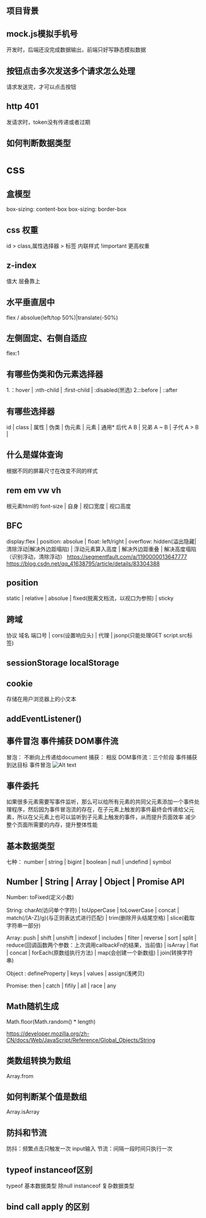 ## 项目背景
## mock.js模拟手机号
开发时，后端还没完成数据输出，前端只好写静态模拟数据
## 按钮点击多次发送多个请求怎么处理 
请求发送完，才可以点击按钮
## http 401
发请求时，token没有传递或者过期
## 如何判断数据类型

<!-- 8.22 -->
# css
## 盒模型
box-sizing: content-box 
box-sizing: border-box 
## css 权重
id > class,属性选择器  > 标签
内联样式 !important 更高权重
## z-index 
值大 层叠靠上
## 水平垂直居中
flex / absolue(left/top 50%)|translate(-50%)
## 左侧固定、右侧自适应
flex:1
## 有哪些伪类和伪元素选择器
1.：hover | :nth-child | :first-child | :disabled(🈲选)
2.::before | ::after
## 有哪些选择器
id | class | 属性 | 伪类 | 伪元素 | 元素 | 通用*
后代 A B | 兄弟 A ~ B | 子代 A > B | 
## 什么是媒体查询
根据不同的屏幕尺寸在改变不同的样式
## rem em vw vh
根元素html的 font-size | 自身 | 视口宽度 | 视口高度
## BFC
display:flex | position: absolue | float: left/right | overflow: hidden(溢出隐藏|清除浮动|解决外边距塌陷) | 浮动元素算入高度 | 解决外边距重叠 | 解决高度塌陷（识别浮动，清除浮动）
https://segmentfault.com/a/1190000013647777
https://blog.csdn.net/qq_41638795/article/details/83304388
## position
static | relative | absolue | fixed(脱离文档流，以视口为参照) | sticky

<!-- end -->
<!-- 8.23 -->
<!-- DOM -->
## 跨域
协议 域名 端口号 | cors(设置响应头) | 代理 | jsonp(只能处理GET script.src标签)
## sessionStorage localStorage
## cookie
存储在用户浏览器上的小文本
## addEventListener()
## 事件冒泡 事件捕获 DOM事件流
冒泡： 不断向上传递给document
捕获： 相反
DOM事件流：三个阶段 事件捕获 到达目标 事件冒泡
![Alt text](image.png)
## 事件委托
如果很多元素需要写事件监听，那么可以给所有元素的共同父元素添加一个事件处理程序，然后因为事件冒泡流的存在，在子元素上触发的事件最终会传递给父元素，所以在父元素上也可以监听到子元素上触发的事件，从而提升页面效率
减少整个页面所需要的内存，提升整体性能
<!-- JavaScript API -->
## 基本数据类型
七种： number | string | bigint | boolean | null | undefind | symbol
## Number | String | Array | Object | Promise API
Number: toFixed(定义小数)

String:  charAt(访问单个字符) | toUpperCase | toLowerCase | concat | match(/[A-Z]/g)(与正则表达式进行匹配) | trim(删除开头结尾空格) | slice(截取字符串一部分)

Array: push | shift | unshift | indexof | includes | filter | reverse | sort | split | reduce(回调函数两个参数：上次调用callbackFn的结果，当前值) | isArray | flat | concat | forEach(原数组执行方法) | map(会创建一个新数组) | join(转换字符串)


Object : defineProperty | keys | values | assign(浅拷贝) 

Promise: then | catch | fifily | all | race | any

## Math随机生成
Math.floor(Math.random() * length)

https://developer.mozilla.org/zh-CN/docs/Web/JavaScript/Reference/Global_Objects/String

## 类数组转换为数组
Array.from

## 如何判断某个值是数组
Array.isArray

## 防抖和节流
防抖：频繁点击只触发一次 input输入
节流：间隔一段时间只执行一次 

## typeof instanceof区别
typeof 基本数据类型 除null
instanceof 复杂数据类型

## bind call apply 的区别

